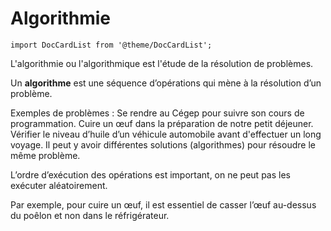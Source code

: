 # Algorithmie

```mdx-code-block
import DocCardList from '@theme/DocCardList';
```

L'algorithmie ou l'algorithmique est l'étude de la résolution de problèmes.

Un **algorithme** est une séquence d’opérations qui mène à la résolution d’un problème.

Exemples de problèmes :
Se rendre au Cégep pour suivre son cours de programmation.
Cuire un œuf dans la préparation de notre petit déjeuner.
Vérifier le niveau d’huile d’un véhicule automobile avant d'effectuer un long voyage.
Il peut y avoir différentes solutions (algorithmes) pour résoudre le même problème.

L’ordre d’exécution des opérations est important, on ne peut pas les exécuter aléatoirement.

Par exemple, pour cuire un œuf, il est essentiel de casser l’œuf au-dessus du poêlon et non dans le réfrigérateur.

<DocCardList />